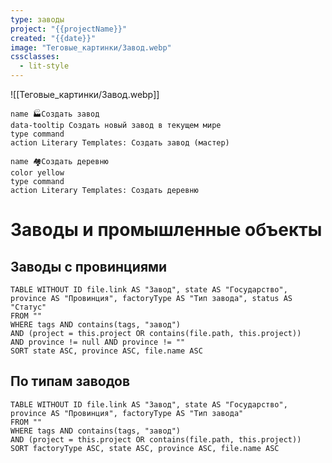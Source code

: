 ```yaml
---
type: заводы
project: "{{projectName}}"
created: "{{date}}"
image: "Теговые_картинки/Завод.webp"
cssclasses:
  - lit-style
---
```


![[Теговые_картинки/Завод.webp]]


<div class="button-row">

```button
name 🏭Создать завод
data-tooltip Создать новый завод в текущем мире
type command
action Literary Templates: Создать завод (мастер)
```
```button
name 🏘️Создать деревню
color yellow
type command
action Literary Templates: Создать деревню
```

</div>

# Заводы и промышленные объекты

## Заводы с провинциями

```dataview
TABLE WITHOUT ID file.link AS "Завод", state AS "Государство", province AS "Провинция", factoryType AS "Тип завода", status AS "Статус"
FROM ""
WHERE tags AND contains(tags, "завод")
AND (project = this.project OR contains(file.path, this.project))
AND province != null AND province != ""
SORT state ASC, province ASC, file.name ASC
```

## По типам заводов

```dataview
TABLE WITHOUT ID file.link AS "Завод", state AS "Государство", province AS "Провинция", factoryType AS "Тип завода"
FROM ""
WHERE tags AND contains(tags, "завод")
AND (project = this.project OR contains(file.path, this.project))
SORT factoryType ASC, state ASC, province ASC, file.name ASC
```
